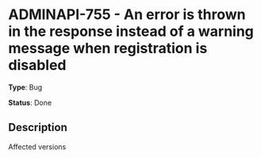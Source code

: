 # ADMINAPI-755 - An error is thrown in the response instead of a warning message when registration is disabled

**Type**: Bug

**Status**: Done

## Description
Affected versions

